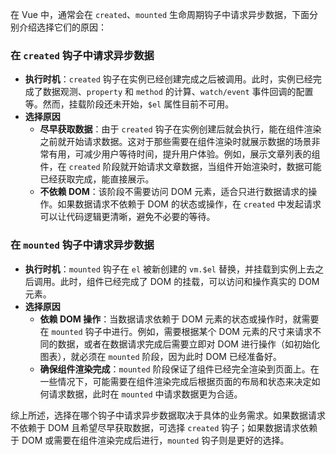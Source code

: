 在 Vue 中，通常会在 `created`、`mounted` 生命周期钩子中请求异步数据，下面分别介绍选择它们的原因：

### 在 `created` 钩子中请求异步数据
- **执行时机**：`created` 钩子在实例已经创建完成之后被调用。此时，实例已经完成了数据观测、`property` 和 `method` 的计算、`watch/event` 事件回调的配置等。然而，挂载阶段还未开始，`$el` 属性目前不可用。
- **选择原因**
    - **尽早获取数据**：由于 `created` 钩子在实例创建后就会执行，能在组件渲染之前就开始请求数据。这对于那些需要在组件渲染时就展示数据的场景非常有用，可减少用户等待时间，提升用户体验。例如，展示文章列表的组件，在 `created` 阶段就开始请求文章数据，当组件开始渲染时，数据可能已经获取完成，能直接展示。
    - **不依赖 DOM**：该阶段不需要访问 DOM 元素，适合只进行数据请求的操作。如果数据请求不依赖于 DOM 的状态或操作，在 `created` 中发起请求可以让代码逻辑更清晰，避免不必要的等待。

### 在 `mounted` 钩子中请求异步数据
- **执行时机**：`mounted` 钩子在 `el` 被新创建的 `vm.$el` 替换，并挂载到实例上去之后调用。此时，组件已经完成了 DOM 的挂载，可以访问和操作真实的 DOM 元素。
- **选择原因**
    - **依赖 DOM 操作**：当数据请求依赖于 DOM 元素的状态或操作时，就需要在 `mounted` 钩子中进行。例如，需要根据某个 DOM 元素的尺寸来请求不同的数据，或者在数据请求完成后需要立即对 DOM 进行操作（如初始化图表），就必须在 `mounted` 阶段，因为此时 DOM 已经准备好。
    - **确保组件渲染完成**：`mounted` 阶段保证了组件已经完全渲染到页面上。在一些情况下，可能需要在组件渲染完成后根据页面的布局和状态来决定如何请求数据，此时在 `mounted` 中请求数据更为合适。

综上所述，选择在哪个钩子中请求异步数据取决于具体的业务需求。如果数据请求不依赖于 DOM 且希望尽早获取数据，可选择 `created` 钩子；如果数据请求依赖于 DOM 或需要在组件渲染完成后进行，`mounted` 钩子则是更好的选择。 